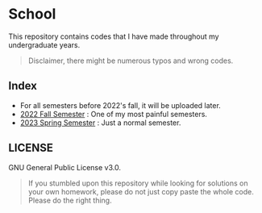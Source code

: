 # School 
This repository contains codes that I have made throughout my undergraduate years.

> Disclaimer, there might be numerous typos and wrong codes. 

## Index
- For all semesters before 2022's fall, it will be uploaded later.
- [2022 Fall Semester](/2022_02) : One of my most painful semesters.
- [2023 Spring Semester](/2023_01) : Just a normal semester.

## LICENSE
GNU General Public License v3.0.
> If you stumbled upon this repository while looking for solutions on your own homework, please do not just copy paste the whole code. Please do the right thing.
